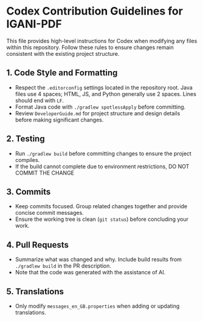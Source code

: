 # Codex Contribution Guidelines for IGANI-PDF

This file provides high-level instructions for Codex when modifying any files within this repository. Follow these rules to ensure changes remain consistent with the existing project structure.

## 1. Code Style and Formatting
- Respect the `.editorconfig` settings located in the repository root. Java files use 4 spaces; HTML, JS, and Python generally use 2 spaces. Lines should end with `LF`.
- Format Java code with `./gradlew spotlessApply` before committing.
- Review `DeveloperGuide.md` for project structure and design details before making significant changes.

## 2. Testing
- Run `./gradlew build` before committing changes to ensure the project compiles.
- If the build cannot complete due to environment restrictions, DO NOT COMMIT THE CHANGE

## 3. Commits
- Keep commits focused. Group related changes together and provide concise commit messages.
- Ensure the working tree is clean (`git status`) before concluding your work.

## 4. Pull Requests
- Summarize what was changed and why. Include build results from `./gradlew build` in the PR description.
- Note that the code was generated with the assistance of AI.

## 5. Translations
- Only modify `messages_en_GB.properties` when adding or updating translations.

